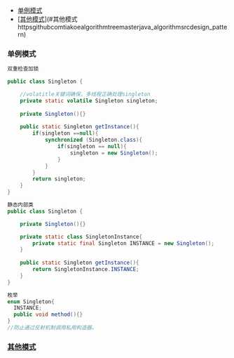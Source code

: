 

<!-- TOC -->

- [单例模式](#单例模式)
- [[其他模式](https://github.com/tiakoe/Algorithm/tree/master/java_algorithm/src/design_pattern)](#其他模式httpsgithubcomtiakoealgorithmtreemasterjava_algorithmsrcdesign_pattern)

<!-- /TOC -->

### 单例模式

```java
双重检查加锁

public class Singleton {

  	//volatitle关键词确保，多线程正确处理singleton
    private static volatile Singleton singleton;
  
    private Singleton(){}
  
    public static Singleton getInstance(){
        if(singleton ==null){
            synchronized (Singleton.class){
                if(singleton == null){
                    singleton = new Singleton();
                }
            }
        }
        return singleton;
    }
}

```

```java
静态内部类
public class Singleton {

    private Singleton(){}

    private static class SingletonInstance{
        private static final Singleton INSTANCE = new Singleton();
    }
  
    public static Singleton getInstance(){
        return SingletonInstance.INSTANCE;
    }
}

```



```java
枚举
enum Singleton{
  INSTANCE;
  public void method(){}
}
//防止通过反射机制调用私用构造器。
```



### [其他模式](https://github.com/tiakoe/Algorithm/tree/master/java_algorithm/src/design_pattern)



























